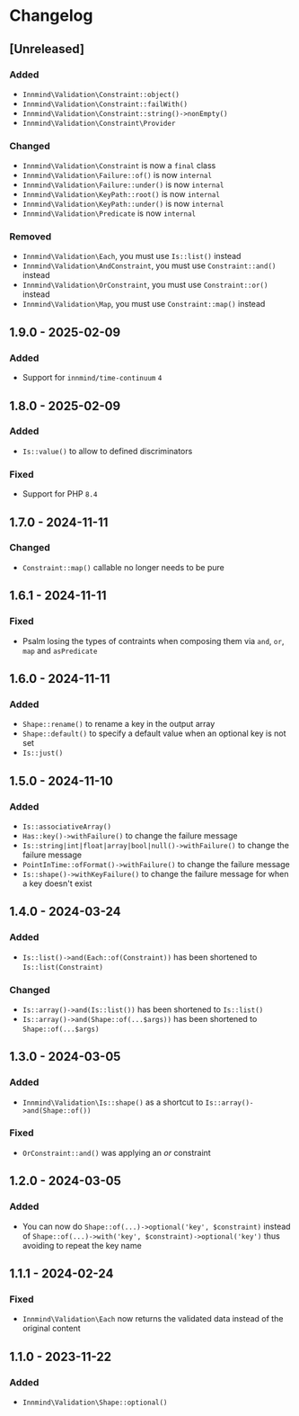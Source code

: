# Changelog

## [Unreleased]

### Added

- `Innmind\Validation\Constraint::object()`
- `Innmind\Validation\Constraint::failWith()`
- `Innmind\Validation\Constraint::string()->nonEmpty()`
- `Innmind\Validation\Constraint\Provider`

### Changed

- `Innmind\Validation\Constraint` is now a `final` class
- `Innmind\Validation\Failure::of()` is now `internal`
- `Innmind\Validation\Failure::under()` is now `internal`
- `Innmind\Validation\KeyPath::root()` is now `internal`
- `Innmind\Validation\KeyPath::under()` is now `internal`
- `Innmind\Validation\Predicate` is now `internal`

### Removed

- `Innmind\Validation\Each`, you must use `Is::list()` instead
- `Innmind\Validation\AndConstraint`, you must use `Constraint::and()` instead
- `Innmind\Validation\OrConstraint`, you must use `Constraint::or()` instead
- `Innmind\Validation\Map`, you must use `Constraint::map()` instead

## 1.9.0 - 2025-02-09

### Added

- Support for `innmind/time-continuum` `4`

## 1.8.0 - 2025-02-09

### Added

- `Is::value()` to allow to defined discriminators

### Fixed

- Support for PHP `8.4`

## 1.7.0 - 2024-11-11

### Changed

- `Constraint::map()` callable no longer needs to be pure

## 1.6.1 - 2024-11-11

### Fixed

- Psalm losing the types of contraints when composing them via `and`, `or`, `map` and `asPredicate`

## 1.6.0 - 2024-11-11

### Added

- `Shape::rename()` to rename a key in the output array
- `Shape::default()` to specify a default value when an optional key is not set
- `Is::just()`

## 1.5.0 - 2024-11-10

### Added

- `Is::associativeArray()`
- `Has::key()->withFailure()` to change the failure message
- `Is::string|int|float|array|bool|null()->withFailure()` to change the failure message
- `PointInTime::ofFormat()->withFailure()` to change the failure message
- `Is::shape()->withKeyFailure()` to change the failure message for when a key doesn't exist

## 1.4.0 - 2024-03-24

### Added

- `Is::list()->and(Each::of(Constraint))` has been shortened to `Is::list(Constraint)`

### Changed

- `Is::array()->and(Is::list())` has been shortened to `Is::list()`
- `Is::array()->and(Shape::of(...$args))` has been shortened to `Shape::of(...$args)`

## 1.3.0 - 2024-03-05

### Added

- `Innmind\Validation\Is::shape()` as a shortcut to `Is::array()->and(Shape::of())`

### Fixed

- `OrConstraint::and()` was applying an _or_ constraint

## 1.2.0 - 2024-03-05

### Added

- You can now do `Shape::of(...)->optional('key', $constraint)` instead of `Shape::of(...)->with('key', $constraint)->optional('key')` thus avoiding to repeat the key name

## 1.1.1 - 2024-02-24

### Fixed

- `Innmind\Validation\Each` now returns the validated data instead of the original content

## 1.1.0 - 2023-11-22

### Added

- `Innmind\Validation\Shape::optional()`
